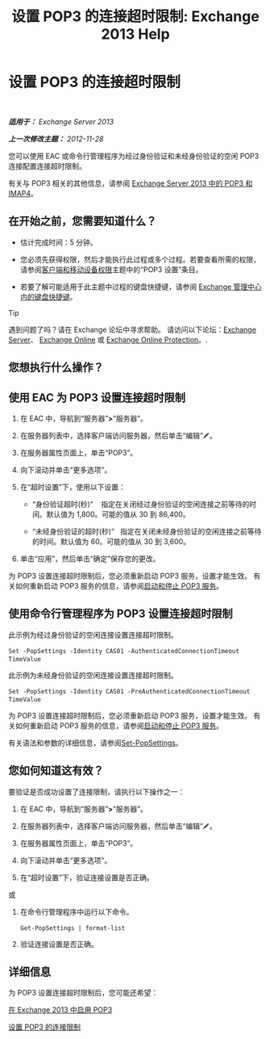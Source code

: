 ﻿---
title: '设置 POP3 的连接超时限制: Exchange 2013 Help'
TOCTitle: 设置 POP3 的连接超时限制
ms:assetid: 40003115-be4e-4cf1-97b4-f5ca05b314dc
ms:mtpsurl: https://technet.microsoft.com/zh-cn/library/Aa997604(v=EXCHG.150)
ms:contentKeyID: 50556555
ms.date: 01/11/2018
mtps_version: v=EXCHG.150
ms.translationtype: HT
---

# 设置 POP3 的连接超时限制

 

_**适用于：** Exchange Server 2013_

_**上一次修改主题：** 2012-11-28_

您可以使用 EAC 或命令行管理程序为经过身份验证和未经身份验证的空闲 POP3 连接配置连接超时限制。

有关与 POP3 相关的其他信息，请参阅 [Exchange Server 2013 中的 POP3 和 IMAP4](pop3-and-imap4-in-exchange-server-2013-exchange-2013-help.md)。

## 在开始之前，您需要知道什么？

  - 估计完成时间：5 分钟。

  - 您必须先获得权限，然后才能执行此过程或多个过程。若要查看所需的权限，请参阅[客户端和移动设备权限](clients-and-mobile-devices-permissions-exchange-2013-help.md)主题中的“POP3 设置”条目。

  - 若要了解可能适用于此主题中过程的键盘快捷键，请参阅 [Exchange 管理中心内的键盘快捷键](keyboard-shortcuts-in-the-exchange-admin-center-exchange-online-protection-help.md)。

> [!TIP]  
> 遇到问题了吗？请在 Exchange 论坛中寻求帮助。 请访问以下论坛：<a href="https://go.microsoft.com/fwlink/p/?linkid=60612">Exchange Server</a>、 <a href="https://go.microsoft.com/fwlink/p/?linkid=267542">Exchange Online</a> 或 <a href="https://go.microsoft.com/fwlink/p/?linkid=285351">Exchange Online Protection</a>。.


## 您想执行什么操作？

## 使用 EAC 为 POP3 设置连接超时限制

1.  在 EAC 中，导航到“服务器”**\>**“服务器”。

2.  在服务器列表中，选择客户端访问服务器，然后单击“编辑”![编辑图标](images/Bb124582.6f53ccb2-1f13-4c02-bea0-30690e6ea71d(EXCHG.150).gif "编辑图标")。

3.  在服务器属性页面上，单击“POP3”。

4.  向下滚动并单击“更多选项”。

5.  在“超时设置”下，使用以下设置：
    
      - “身份验证超时(秒)”    指定在关闭经过身份验证的空闲连接之前等待的时间。默认值为 1,800。可能的值从 30 到 86,400。
    
      - “未经身份验证的超时(秒)”   指定在关闭未经身份验证的空闲连接之前等待的时间。默认值为 60。可能的值从 30 到 3,600。

6.  单击“应用”，然后单击“确定”保存您的更改。

为 POP3 设置连接超时限制后，您必须重新启动 POP3 服务，设置才能生效。 有关如何重新启动 POP3 服务的信息，请参阅[启动和停止 POP3 服务](start-and-stop-the-pop3-services-exchange-2013-help.md)。

## 使用命令行管理程序为 POP3 设置连接超时限制

此示例为经过身份验证的空闲连接设置连接超时限制。

    Set -PopSettings -Identity CAS01 -AuthenticatedConnectionTimeout TimeValue

此示例为未经身份验证的空闲连接设置连接超时限制。

    Set -PopSettings -Identity CAS01 -PreAuthenticatedConnectionTimeout TimeValue

为 POP3 设置连接超时限制后，您必须重新启动 POP3 服务，设置才能生效。 有关如何重新启动 POP3 服务的信息，请参阅[启动和停止 POP3 服务](start-and-stop-the-pop3-services-exchange-2013-help.md)。

有关语法和参数的详细信息，请参阅[Set-PopSettings](https://technet.microsoft.com/zh-cn/library/aa997154\(v=exchg.150\))。

## 您如何知道这有效？

要验证是否成功设置了连接限制，请执行以下操作之一：

1.  在 EAC 中，导航到“服务器”**\>**“服务器”。

2.  在服务器列表中，选择客户端访问服务器，然后单击“编辑”![编辑图标](images/Bb124582.6f53ccb2-1f13-4c02-bea0-30690e6ea71d(EXCHG.150).gif "编辑图标")。

3.  在服务器属性页面上，单击“POP3”。

4.  向下滚动并单击“更多选项”。

5.  在“超时设置”下，验证连接设置是否正确。

或

1.  在命令行管理程序中运行以下命令。
    
        Get-PopSettings | format-list

2.  验证连接设置是否正确。

## 详细信息

为 POP3 设置连接超时限制后，您可能还希望：

[在 Exchange 2013 中启用 POP3](enable-pop3-in-exchange-2013-exchange-2013-help.md)

[设置 POP3 的连接限制](set-connection-limits-for-pop3-exchange-2013-help.md)

